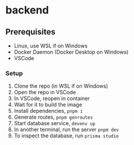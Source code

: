 # backend

## Prerequisites
- Linux, use WSL if on Windows
- Docker Daemon (Docker Desktop on Windows)
- VSCode

### Setup
1. Clone the repo (in WSL if on Windows)
2. Open the repo in VSCode
3. In VSCode, reopen in container
4. Wait for it to build the image
5. Install dependencies, `pnpm i`
6. Generate routes, `pnpm genroutes`
7. Start database service, `devenv up`
8. In another terminal, run the server `pnpm dev`
9. To inspect the database, run `prisma studio`
